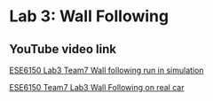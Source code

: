 # Lab 3: Wall Following

## YouTube video link
[ESE6150 Lab3 Team7 Wall following run in simulation](https://youtu.be/znDAohvKS-Y)

[ESE6150 Team7 Lab3 Wall Following on real car](https://youtube.com/shorts/UHwvEASvFHE?si=Cy2Ui-sQxwhkobV-)
